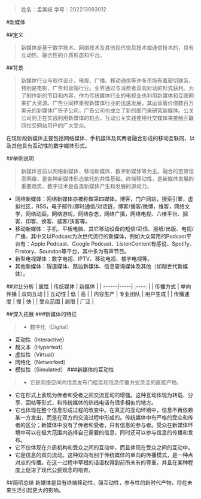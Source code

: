 ﻿> 姓名：孟美岐
> 学号：202213093012

#新媒体

##定义

>新媒体是基于数字技术、网络技术及其他现代信息技术或通信技术的，具有互动性、融合性的介质形态和平台。

##背景
>新媒体行业与软件设计、电视、广播、移动通信等许多市场有着密切联系，特别是电影、广告和营销行业。业界通过与消费者双向对话的形式获利。为了制作新的节目和内容，作为传统媒体行业的电视业也利用新媒体和互联网来扩大资源。广告业同样重视新媒体行业的迅速发展，其运营着价值数百万美元的新媒体广告子公司，广告公司也成立了新的部门来研究新媒体。公关公司则正在实践利用新媒体的机会。互动公关实践使用社交媒体来接触互联网社交网站用户的广大受众。

在现阶段新媒体主要包括网络媒体、手机媒体及其两者融合形成的移动互联网，以及其他具有互动性的数字媒体形式。

##举例说明
>新媒体目前以网络新媒体、移动新媒体、数字新媒体等为主。融合的宽带信息网络，是各种新媒体形态依托的共性基础。终端移动性，是新媒体发展的重要趋势。数字技术是各类新媒体产生和发展的源动力。

* 网络新媒体：网络新媒体亦被称做第四媒体。博客，门户网站，搜索引擎，虚拟社区，RSS，电子邮件/即时通信/对话链，博客/播客/微博，维客，网络文学，网络动画，网络游戏，网络杂志，网络广播，网络电视、六维平台、掘客、印客、换客、威客/沃客等。
* 移动新媒体：手机、平板电脑、其它移动设备的短信/彩信、报纸/出版、电视/广播、其中又以Podcast为次世代流行的新媒体，例如大众常用的Podcast平台有：Apple Podcast、Google Podcast、ListenContent有感说、Spotify、Firstory、Soundon等平台，其中多为有声节目。
* 新型电视媒体：数字电视、IPTV、移动电视、楼宇电视等。
* 其他新媒体：隧道媒体、路边新媒体、信息查询媒体及其他（如越世代新媒体）。

##对比分析
| 属性    | 传统媒体   |  新媒体  |
| ------|-----| :----:  |
| 传播方式  | 单向传播 | 双向互动 |
| 互动性 |   低  |  高  |
| 内容生产 |  专业团队  | 用户生成 |
| 传播速度 | 慢 | 快 |
| 受众范围 | 局限 | 广泛 |

##深入拓展
###新媒体的特征
>* 数字化（Digital）
* 互动性（Interactive）
* 超文本（Hypertext）
* 虚拟性（Virtual）
* 网络化（Networked）
* 模拟性（Simulated）
###新媒体的互动性
>* 它是网络空间内信息发布门槛低和信息传播方式灵活的直接产物。
* 它在形式上表现为传者和受者之间交流互动的增强。这种互动体现为转载、分享、回帖等形式，和传统媒体的热线电话有很多相似的地方。
* 它也体现在整个信息形成过程的改变中。在真正的互动环境中，信息不再依赖某一方发出，而是在双方的交流过程中形成的。传统媒体中有严格的受众和传者的区分；新媒体中没有了传者和受者，只有信息的参与者。受众在新媒体环境中可以在极大范围内选择自己需要的信息，同时还可以参与信息的传播和发布。
* 它不仅体现在介质机构和受众之间的互动中，而且体现在受众之间的互动中。
* 它是信息的双向流动。这种双向有别于传统媒体的单向的传播模式，是一种点对点的传播。在这一过程中草根的话语权得到前所未有的尊重，并且在某种程度上促进了现代公民观念的培育。

##简明总结
新媒体是具有终端移动性，强互动性，参与性的新时代产物，将在未来生活引起更大的影响。


